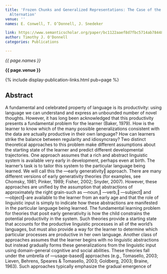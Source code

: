 ```yaml
---
title: 'Frozen Chunks and Generalized Representations: The Case of the English Dative
  Alternation'
venue: ''
names: E. Conwell, T. O’Donnell, J. Snedeker

link: https://www.semanticscholar.org/paper/bc1122aaef8d7fbc5714ab78448a01ceb3779f1c
author: Timothy J. O'Donnell
categories: Publications

---
```


*{{ page.names }}*

**{{ page.venue }}**

{% include display-publication-links.html pub=page %}

## Abstract

A fundamental and celebrated property of language is its productivity: using language we can understand and express an unbounded number of novel thoughts. However, it has long been acknowledged that this productivity presents a fundamental problem for the learner (Baker, 1979). How is the learner to know which of the many possible generalizations consistent with the data are actually productive in their own language? How can learners strike the balance between regularity and idiosyncrasy? Two distinct theoretical approaches to this problem make different assumptions about the starting state of the learner and predict different developmental trajectories. One approach assumes that a rich and abstract linguistic system is available very early in development, perhaps even at birth. The learner’s task is to tailor this system to the particular language being learned. We will call this the ―early generativity‖ approach. There are many different versions of early generativity theories (for examples, see Chomsky, 1981; Pinker, 1989; Fisher, 2002; Snyder, 2007). However, these approaches are unified by the assumption that abstractions of approximately the right grain-such as ―noun,‖ ―verb,‖ ―subject‖ and ―object‖-are available to the learner from an early age and that the role of linguistic input is simply to indicate how these abstractions are manifested in the particular language being learned. The fundamental learning problem for theories that posit early generativity is how the child constrains the potential productivity in the system. Such theories provide a starting state that accounts for the productive linguistic processes in all of the world’s languages, but must also provide a way for the learner to determine which particular processes are productive in her own language. Another class of approaches assumes that the learner begins with no linguistic abstractions but instead gradually forms these generalizations from the linguistic input using domain-general cognitive and social abilities. These theories fall under the umbrella of ―usage-based‖ approaches (e.g., Tomasello, 2003; Lieven, Behrens, Speares & Tomasello, 2003; Goldberg, 2003; Braine, 1963). Such approaches typically emphasize the gradual emergence of